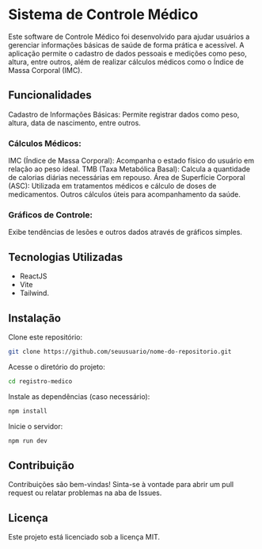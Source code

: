 # Sistema de Controle Médico
Este software de Controle Médico foi desenvolvido para ajudar usuários a gerenciar informações básicas de saúde de forma prática e acessível. A aplicação permite o cadastro de dados pessoais e medições como peso, altura, entre outros, além de realizar cálculos médicos como o Índice de Massa Corporal (IMC).

## Funcionalidades
Cadastro de Informações Básicas: Permite registrar dados como peso, altura, data de nascimento, entre outros.

### Cálculos Médicos:
IMC (Índice de Massa Corporal): Acompanha o estado físico do usuário em relação ao peso ideal.
TMB (Taxa Metabólica Basal): Calcula a quantidade de calorias diárias necessárias em repouso.
Área de Superfície Corporal (ASC): Utilizada em tratamentos médicos e cálculo de doses de medicamentos.
Outros cálculos úteis para acompanhamento da saúde.

### Gráficos de Controle: 
Exibe tendências de lesões e outros dados através de gráficos simples.

## Tecnologias Utilizadas
-  ReactJS
-  Vite
-  Tailwind.





## Instalação
Clone este repositório:
```sh
git clone https://github.com/seuusuario/nome-do-repositorio.git
```

Acesse o diretório do projeto:
```sh
cd registro-medico
```

Instale as dependências (caso necessário):
```sh
npm install
```

Inicie o servidor:
```sh
npm run dev
```


## Contribuição
Contribuições são bem-vindas! Sinta-se à vontade para abrir um pull request ou relatar problemas na aba de Issues.

## Licença
Este projeto está licenciado sob a licença MIT.

